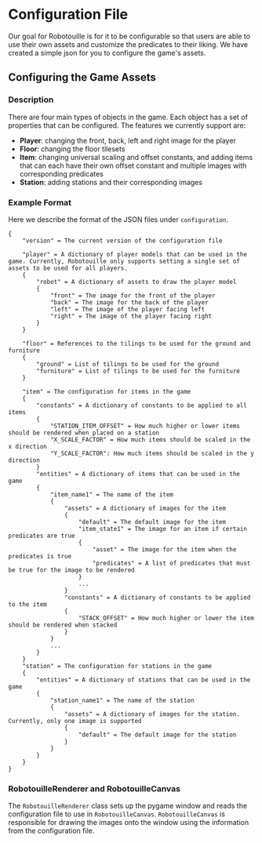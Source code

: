 # Configuration File

Our goal for Robotouille is for it to be configurable so that users are able to use their own assets and customize the predicates to their liking. We have created a simple json for you to configure the game's assets.

## Configuring the Game Assets

### Description

There are four main types of objects in the game. Each object has a set of properties that can be configured. The features we currently support are:

- **Player**: changing the front, back, left and right image for the player
- **Floor**: changing the floor tilesets
- **Item**: changing universal scaling and offset constants, and adding items that can each have their own offset constant and multiple images with corresponding predicates
- **Station**: adding stations and their corresponding images

### Example Format

Here we describe the format of the JSON files under `configuration`.

```
{
    "version" = The current version of the configuration file

    "player" = A dictionary of player models that can be used in the game. Currently, Robotouille only supports setting a single set of assets to be used for all players.
    {
        "robot" = A dictionary of assets to draw the player model
        {
            "front" = The image for the front of the player
            "back" = The image for the back of the player
            "left" = The image of the player facing left
            "right" = The image of the player facing right
        }
    }

    "floor" = References to the tilings to be used for the ground and furniture
    {
        "ground" = List of tilings to be used for the ground
        "furniture" = List of tilings to be used for the furniture
    }

    "item" = The configuration for items in the game
    {
        "constants" = A dictionary of constants to be applied to all items
        {
            "STATION_ITEM_OFFSET" = How much higher or lower items should be rendered when placed on a station
            "X_SCALE_FACTOR" = How much items should be scaled in the x direction
            "Y_SCALE_FACTOR": How much items should be scaled in the y direction
        }
        "entities" = A dictionary of items that can be used in the game
        {
            "item_name1" = The name of the item
            {
                "assets" = A dictionary of images for the item
                {
                    "default" = The default image for the item
                    "item_state1" = The image for an item if certain predicates are true
                    {
                        "asset" = The image for the item when the predicates is true
                        "predicates" = A list of predicates that must be true for the image to be rendered
                    }
                    ...
                }
                "constants" = A dictionary of constants to be applied to the item
                {
                    "STACK_OFFSET" = How much higher or lower the item should be rendered when stacked
                }
            }
            ...
        }
    }
    "station" = The configuration for stations in the game
    {
        "entities" = A dictionary of stations that can be used in the game
        {
            "station_name1" = The name of the station
            {
                "assets" = A dictionary of images for the station. Currently, only one image is supported
                {
                    "default" = The default image for the station
                }
            }
        }
    }
}
```

### RobotouilleRenderer and RobotouilleCanvas

The `RobotouilleRenderer` class sets up the pygame window and reads the configuration file to use in `RobotouilleCanvas`. `RobotouilleCanvas` is responsible for drawing the images onto the window using the information from the configuration file.
